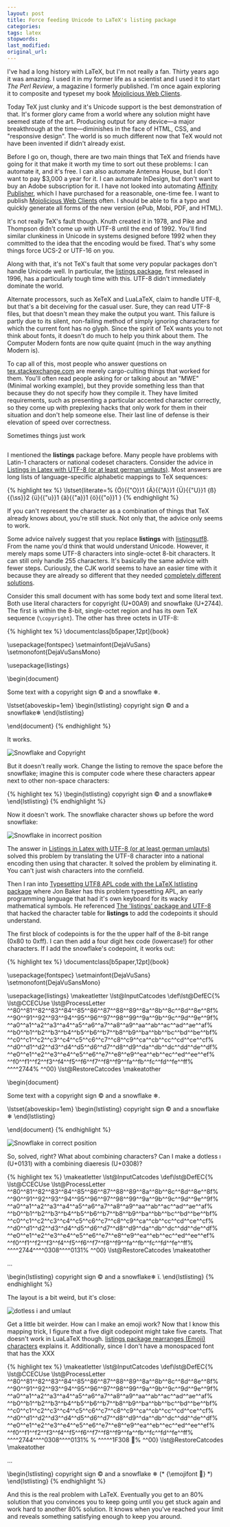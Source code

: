 ```yaml
---
layout: post
title: Force feeding Unicode to LaTeX's listing package
categories:
tags: latex
stopwords:
last_modified:
original_url:
---
```


I've had a long history with LaTeX, but I'm not really a fan. Thirty years ago it was amazing. I used it in my former life as a scientist and I used it to start *The Perl Review*, a magazine I formerly published. I'm once again exploring it to composite and typeset my book [Mojolicious Web Clients](https://leanpub.com/mojo_web_clients).

Today TeX just clunky and it's Unicode support is the best demonstration of that. It's former glory came from a world where any
solution might have seemed state of the art. Producing output for any device—a major breakthrough at the time—diminishes in the face of HTML, CSS, and "responsive design". The world is so much different now that TeX would not have been invented if didn't already exist.

Before I go on, though, there are two main things that TeX and friends have going for it that make it worth my time to sort out these problems: I can automate it, and it's free. I can also automate Antenna House, but I don't want to pay $3,000 a year for it. I can automate InDesign, but don't want to buy an Adobe subscription for it. I have not looked into automating [Affinity Publisher](https://affinity.serif.com/en-us/publisher/#top), which I have purchased for a reasonable, one-time fee. I want to publish  [Mojolicious Web Clients](https://leanpub.com/mojo_web_clients) often. I should be able to fix a typo and quickly generate all forms of the new version (ePub, Mobi, PDF, and HTML).

It's not really TeX's fault though. Knuth created it in 1978, and Pike and Thompson didn't come up with UTF-8 until the end of 1992. You'll find similar clunkiness in Unicode in systems designed before 1992 when they committed to the idea that the encoding would be fixed. That's why some things force UCS-2 or UTF-16 on you.

Along with that, it's not TeX's fault that some very popular packages don't handle Unicode well. In particular, the [listings package](https://ctan.math.illinois.edu/macros/latex/contrib/listings/listings.pdf), first released in 1996, has a particularly tough time with this. UTF-8 didn't immediately dominate the world.

Alternate processors, such as XeTeX and LuaLaTeX, claim to handle UTF-8, but that's a bit deceiving for the casual user. Sure, they can read UTF-8 files, but that doesn't mean they make the output you want. This failure is partly due to its silent, non-failing method of simply ignoring characters for which the current font has no glyph. Since the spirit of TeX wants you to not think about fonts, it doesn't do much to help you think about them. The Computer Modern fonts are now quite
quaint (much in the way anything Modern is).

To cap all of this, most people who answer questions on [tex.stackexchange.com](https://tex.stackexchange.com) are merely cargo-culting things that worked for them. You'll often read people asking for or talking about an "MWE" (Minimal working example), but they provide something less than that because they do not specify how they compile it. They have limited requirements, such as presenting a particular accented character correctly, so they come up with preplexing hacks that only work for them in their situation and don't help someone else. Their last line of defense is their elevation of speed over correctness.

Sometimes things just work




![]()

I mentioned the **listings** package before. Many people have problems
with Latin-1 characters or national codeset characters. Consider the advice in [Listings in Latex with UTF-8 (or at least german umlauts)](https://stackoverflow.com/q/1116266/2766176). Most answers are long lists of language-specific alphabetic mappings to TeX sequences:

{% highlight tex %}
\lstset{literate=%
{Ö}{{\"O}}1
{Ä}{{\"A}}1
{Ü}{{\"U}}1
{ß}{{\ss}}2
{ü}{{\"u}}1
{ä}{{\"a}}1
{ö}{{\"o}}1
}
{% endhighlight %}

If you can't represent the character as a combination of things that TeX already knows about, you're still stuck. Not only that, the advice only seems to work.


Some advice naïvely suggest that you replace **listings** with [listingsutf8](https://ctan.org/pkg/listingsutf8?lang=en). From the name you'd think that would understand Unicode. However, it merely maps some UTF-8 characters into single-octet 8-bit characters. It can still only handle 255 characters. It's basically the same advice with fewer steps. Curiously, the CJK world seems to have an easier time with it because they are already so different that they needed [completely different solutions](https://tex.stackexchange.com/q/17143/130987).


Consider this small document with has some body text and some literal text. Both use literal characters for copyright (U+00A9) and snowflake (U+2744). The first is within the 8-bit, single-octet region and has its own TeX sequence (`\copyright`). The other has three octets in UTF-8:

{% highlight tex %}
\documentclass[b5paper,12pt]{book}

\usepackage{fontspec}
\setmainfont{DejaVuSans}
\setmonofont{DejaVuSansMono}

\usepackage{listings}

\begin{document}

Some text with a copyright sign © and a snowflake ❄.

\lstset{aboveskip=1em}
\begin{lstlisting}
copyright sign © and a snowflake❄
\end{lstlisting}

\end{document}
{% endhighlight %}

It works.

![Snowflake and Copyright](/images/arrow-snowflake-body.png)

But it doesn't really work. Change the listing to remove the space before the snowflake; imagine this is computer code where these characters appear next to other non-space characters:

{% highlight tex %}
\begin{lstlisting}
copyright sign © and a snowflake❄
\end{lstlisting}
{% endhighlight %}

Now it doesn't work. The snowflake character shows up before the word snowflake:

![Snowflake in incorrect position](/images/snowflake-before.png)

The answer in [Listings in Latex with UTF-8 (or at least german umlauts)](https://stackoverflow.com/q/1116266/2766176) solved this problem by translating the UTF-8 character into a national encoding then using that character. It solved the problem by eliminating it. You can't just wish characters into the cornfield.

Then I ran into [Typesetting UTF8 APL code with the LaTeX lstlisting package](https://analyzethedatanotthedrivel.org/2011/08/15/typesetting-utf8-apl-code-with-the-latex-lstlisting-package/) where Jon Baker has this problem typesetting APL, an early programming language that had it's own keyboard for its wacky mathematical symbols. He referenced [The 'listings' package and UTF-8](https://tex.stackexchange.com/a/25396/130987) that hacked the character table for **listings** to add the codepoints it should understand.

The first block of codepoints is for the the upper half of the 8-bit range (0x80 to 0xff). I can then add a four digit hex code (lowercase!) for other characters. If I add the snowflake's codepoint, it works out:

{% highlight tex %}
\documentclass[b5paper,12pt]{book}

\usepackage{fontspec}
\setmainfont{DejaVuSans}
\setmonofont{DejaVuSansMono}

\usepackage{listings}
\makeatletter
\lst@InputCatcodes
\def\lst@DefEC{%
 \lst@CCECUse \lst@ProcessLetter
  ^^80^^81^^82^^83^^84^^85^^86^^87^^88^^89^^8a^^8b^^8c^^8d^^8e^^8f%
  ^^90^^91^^92^^93^^94^^95^^96^^97^^98^^99^^9a^^9b^^9c^^9d^^9e^^9f%
  ^^a0^^a1^^a2^^a3^^a4^^a5^^a6^^a7^^a8^^a9^^aa^^ab^^ac^^ad^^ae^^af%
  ^^b0^^b1^^b2^^b3^^b4^^b5^^b6^^b7^^b8^^b9^^ba^^bb^^bc^^bd^^be^^bf%
  ^^c0^^c1^^c2^^c3^^c4^^c5^^c6^^c7^^c8^^c9^^ca^^cb^^cc^^cd^^ce^^cf%
  ^^d0^^d1^^d2^^d3^^d4^^d5^^d6^^d7^^d8^^d9^^da^^db^^dc^^dd^^de^^df%
  ^^e0^^e1^^e2^^e3^^e4^^e5^^e6^^e7^^e8^^e9^^ea^^eb^^ec^^ed^^ee^^ef%
  ^^f0^^f1^^f2^^f3^^f4^^f5^^f6^^f7^^f8^^f9^^fa^^fb^^fc^^fd^^fe^^ff%
  ^^^^2744%
  ^^00}
\lst@RestoreCatcodes
\makeatother

\begin{document}

Some text with a copyright sign © and a snowflake ❄.

\lstset{aboveskip=1em}
\begin{lstlisting}
copyright sign © and a snowflake ❄
\end{lstlisting}

\end{document}
{% endhighlight %}

![Snowflake in correct position](/images/snowflake-after.png)

So, solved, right? What about combining characters? Can I make a dotless ı (U+0131) with a combining diaeresis (U+0308)?

{% highlight tex %}
\makeatletter
\lst@InputCatcodes
\def\lst@DefEC{%
 \lst@CCECUse \lst@ProcessLetter
  ^^80^^81^^82^^83^^84^^85^^86^^87^^88^^89^^8a^^8b^^8c^^8d^^8e^^8f%
  ^^90^^91^^92^^93^^94^^95^^96^^97^^98^^99^^9a^^9b^^9c^^9d^^9e^^9f%
  ^^a0^^a1^^a2^^a3^^a4^^a5^^a6^^a7^^a8^^a9^^aa^^ab^^ac^^ad^^ae^^af%
  ^^b0^^b1^^b2^^b3^^b4^^b5^^b6^^b7^^b8^^b9^^ba^^bb^^bc^^bd^^be^^bf%
  ^^c0^^c1^^c2^^c3^^c4^^c5^^c6^^c7^^c8^^c9^^ca^^cb^^cc^^cd^^ce^^cf%
  ^^d0^^d1^^d2^^d3^^d4^^d5^^d6^^d7^^d8^^d9^^da^^db^^dc^^dd^^de^^df%
  ^^e0^^e1^^e2^^e3^^e4^^e5^^e6^^e7^^e8^^e9^^ea^^eb^^ec^^ed^^ee^^ef%
  ^^f0^^f1^^f2^^f3^^f4^^f5^^f6^^f7^^f8^^f9^^fa^^fb^^fc^^fd^^fe^^ff%
  ^^^^2744^^^^0308^^^^0131%
  ^^00}
\lst@RestoreCatcodes
\makeatother

...

\begin{lstlisting}
copyright sign © and a snowflake❄ ı̈.
\end{lstlisting}
{% endhighlight %}

The layout is a bit weird, but it's close:

![dotless i and umlaut](/images/dotless.png)

Get a little bit weirder. How can I make an emoji work? Now that I know this mapping trick, I figure that a five digit codepoint might take five carets. That doesn't work in LuaLaTeX though. [listings package rearranges (Emoji) characters](https://tex.stackexchange.com/q/413452/130987) explains it. Additionally, since I don't have a monospaced font that has the  XXX

{% highlight tex %}
\makeatletter
\lst@InputCatcodes
\def\lst@DefEC{%
 \lst@CCECUse \lst@ProcessLetter
  ^^80^^81^^82^^83^^84^^85^^86^^87^^88^^89^^8a^^8b^^8c^^8d^^8e^^8f%
  ^^90^^91^^92^^93^^94^^95^^96^^97^^98^^99^^9a^^9b^^9c^^9d^^9e^^9f%
  ^^a0^^a1^^a2^^a3^^a4^^a5^^a6^^a7^^a8^^a9^^aa^^ab^^ac^^ad^^ae^^af%
  ^^b0^^b1^^b2^^b3^^b4^^b5^^b6^^b7^^b8^^b9^^ba^^bb^^bc^^bd^^be^^bf%
  ^^c0^^c1^^c2^^c3^^c4^^c5^^c6^^c7^^c8^^c9^^ca^^cb^^cc^^cd^^ce^^cf%
  ^^d0^^d1^^d2^^d3^^d4^^d5^^d6^^d7^^d8^^d9^^da^^db^^dc^^dd^^de^^df%
  ^^e0^^e1^^e2^^e3^^e4^^e5^^e6^^e7^^e8^^e9^^ea^^eb^^ec^^ed^^ee^^ef%
  ^^f0^^f1^^f2^^f3^^f4^^f5^^f6^^f7^^f8^^f9^^fa^^fb^^fc^^fd^^fe^^ff%
  ^^^^2744^^^^0308^^^^0131%
% ^^^^^1F308
  🌈%
  ^^00}
\lst@RestoreCatcodes
\makeatother

...

\begin{lstlisting}
copyright sign © and a snowflake ❄ (* {\emojifont 🌈} *)
\end{lstlisting}
{% endhighlight %}

And this is the real problem with LaTeX. Eventually you get to an 80% solution that you convinces you to keep going until you get stuck again and work hard to another 80% solution. It knows when you've reached your limit and reveals something satisfying enough to keep you around.
